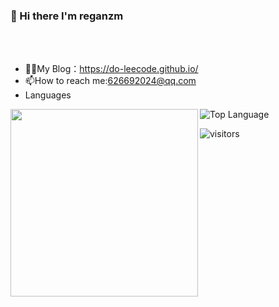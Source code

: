 ### :lemon: Hi there I'm reganzm 

<br><br>
- 👨‍💻My Blog：<url>https://do-leecode.github.io/</url>
- 📫How to reach me:626692024@qq.com
- Languages

<img align='left'  width="300" src="https://github-readme-stats.vercel.app/api?username=reganzm&show_icons=true&title_color=fff&icon_color=79ff97&text_color=9f9f9f&bg_color=151515"></img>

![Top Language](https://github-readme-stats.vercel.app/api/top-langs/?username=reganzm&theme=radical)


![visitors](https://visitor-badge.laobi.icu/badge?page_id=reganzm)
